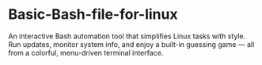 # Basic-Bash-file-for-linux
An interactive Bash automation tool that simplifies Linux tasks with style. Run updates, monitor system info, and enjoy a built-in guessing game — all from a colorful, menu-driven terminal interface.
